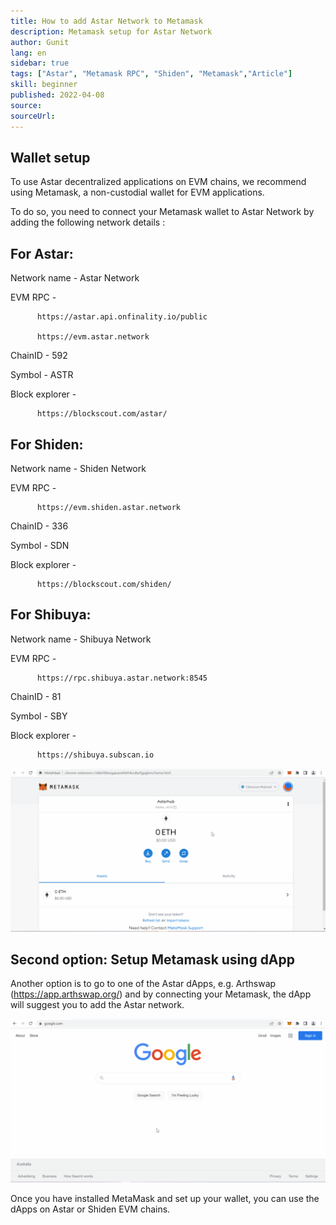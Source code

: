 ```yaml
---
title: How to add Astar Network to Metamask
description: Metamask setup for Astar Network
author: Gunit
lang: en
sidebar: true
tags: ["Astar", "Metamask RPC", "Shiden", "Metamask","Article"]
skill: beginner
published: 2022-04-08
source: 
sourceUrl: 
---
```

## Wallet setup

To use Astar decentralized applications on EVM chains, we recommend using Metamask, a non-custodial wallet for EVM applications.

To do so, you need to connect your Metamask wallet to Astar Network by adding the following network details : 

## For Astar: 

Network name - Astar Network

EVM RPC - 

          https://astar.api.onfinality.io/public

          https://evm.astar.network

ChainID - 592

Symbol - ASTR

Block explorer - 

          https://blockscout.com/astar/

## For Shiden: 

Network name - Shiden Network

EVM RPC - 

          https://evm.shiden.astar.network

ChainID - 336

Symbol - SDN

Block explorer - 

          https://blockscout.com/shiden/

## For Shibuya: 

Network name - Shibuya Network

EVM RPC -  

          https://rpc.shibuya.astar.network:8545

ChainID - 81

Symbol - SBY

Block explorer - 

          https://shibuya.subscan.io

![](./setup.gif)

## Second option: Setup Metamask using dApp 

Another option is to go to one of the Astar dApps, e.g. Arthswap (https://app.arthswap.org/) and by connecting your Metamask, the dApp will suggest you to add the Astar network. 

![](./dApp.gif)

Once you have installed MetaMask and set up your wallet, you can use the dApps on Astar or Shiden EVM chains.




